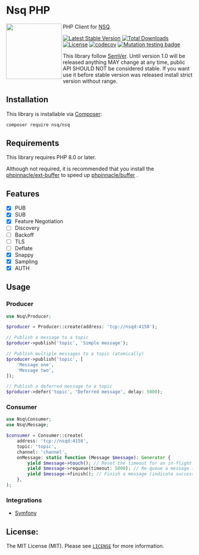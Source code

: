 # Nsq PHP

<img src="https://github.com/nsqphp/nsqphp/raw/main/logo.png" alt="" align="left" width="150">

PHP Client for [NSQ](https://nsq.io/).

[![Latest Stable Version](https://poser.pugx.org/nsq/nsq/v)](//packagist.org/packages/nsq/nsq) [![Total Downloads](https://poser.pugx.org/nsq/nsq/downloads)](//packagist.org/packages/nsq/nsq) [![License](https://poser.pugx.org/nsq/nsq/license)](//packagist.org/packages/nsq/nsq)
[![codecov](https://codecov.io/gh/nsqphp/nsqphp/branch/main/graph/badge.svg?token=AYUMC3OO2B)](https://codecov.io/gh/nsqphp/nsqphp) [![Mutation testing badge](https://img.shields.io/endpoint?style=flat&url=https%3A%2F%2Fbadge-api.stryker-mutator.io%2Fgithub.com%2Fnsqphp%2Fnsqphp%2Fmain)](https://dashboard.stryker-mutator.io/reports/github.com/nsqphp/nsqphp/main)

This library follow [SemVer](https://semver.org/). Until version 1.0 will be released anything MAY change at any time, public API SHOULD NOT be considered stable. If you want use it before stable version was released install strict version without range.

Installation
------------

This library is installable via [Composer](https://getcomposer.org/):

```bash
composer require nsq/nsq
```

Requirements
------------

This library requires PHP 8.0 or later.

Although not required, it is recommended that you install the [phpinnacle/ext-buffer](https://github.com/phpinnacle/ext-buffer) to speed up [phpinnacle/buffer](https://github.com/phpinnacle/buffer) .

Features
--------

- [x] PUB
- [x] SUB
- [X] Feature Negotiation	
- [ ] Discovery	
- [ ] Backoff	
- [ ] TLS	
- [ ] Deflate	
- [X] Snappy	
- [X] Sampling	
- [X] AUTH

Usage
-----

### Producer

```php
use Nsq\Producer;

$producer = Producer::create(address: 'tcp://nsqd:4150');

// Publish a message to a topic
$producer->publish('topic', 'Simple message');

// Publish multiple messages to a topic (atomically) 
$producer->publish('topic', [
    'Message one',
    'Message two',
]);

// Publish a deferred message to a topic
$producer->defer('topic', 'Deferred message', delay: 5000);
```

### Consumer

```php
use Nsq\Consumer;
use Nsq\Message;

$consumer = Consumer::create(
    address: 'tcp://nsqd:4150', 
    topic: 'topic',
    channel: 'channel',
    onMessage: static function (Message $message): Generator {
        yield $message->touch(); // Reset the timeout for an in-flight message        
        yield $message->requeue(timeout: 5000); // Re-queue a message (indicate failure to process)        
        yield $message->finish(); // Finish a message (indicate successful processing)        
    },
);
```

### Integrations

- [Symfony](https://github.com/nsqphp/NsqBundle)

License:
--------

The MIT License (MIT). Please see [`LICENSE`](./LICENSE) for more information.
